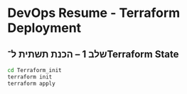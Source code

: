 # DevOps Resume - Terraform Deployment

## שלב 1 – הכנת תשתית ל־Terraform State

```bash
cd Terraform_init
terraform init
terraform apply